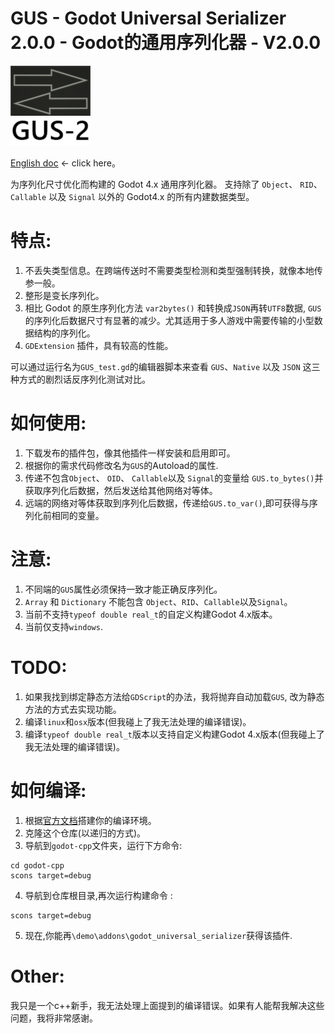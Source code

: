 
# GUS - Godot Universal Serializer 2.0.0 - Godot的通用序列化器 - V2.0.0

![Image text](icon.png)

[English doc](README.md) <- click here。

为序列化尺寸优化而构建的 Godot 4.x 通用序列化器。
支持除了 `Object`、 `RID`、 `Callable` 以及 `Signal` 以外的 Godot4.x 的所有内建数据类型。

# 特点:
  1. 不丢失类型信息。在跨端传送时不需要类型检测和类型强制转换，就像本地传参一般。
  2. 整形是变长序列化。
  3. 相比 Godot 的原生序列化方法 `var2bytes()` 和转换成`JSON`再转`UTF8`数据, `GUS`的序列化后数据尺寸有显著的减少。尤其适用于多人游戏中需要传输的小型数据结构的序列化。
  3. `GDExtension` 插件，具有较高的性能。

  可以通过运行名为`GUS_test.gd`的编辑器脚本来查看 `GUS`、`Native` 以及 `JSON` 这三种方式的剧烈话反序列化测试对比。

# 如何使用:
  1. 下载发布的插件包，像其他插件一样安装和启用即可。
  2. 根据你的需求代码修改名为`GUS`的Autoload的属性.
  3. 传递不包含`Object`、 `OID`、 `Callable`以及 `Signal`的变量给 `GUS.to_bytes()`并获取序列化后数据，然后发送给其他网络对等体。
  3. 远端的网络对等体获取到序列化后数据，传递给`GUS.to_var()`,即可获得与序列化前相同的变量。


# 注意:
  1. 不同端的`GUS`属性必须保持一致才能正确反序列化。
  2. `Array` 和 `Dictionary` 不能包含 `Object`、`RID`、`Callable`以及`Signal`。
  3. 当前不支持`typeof double real_t`的自定义构建Godot 4.x版本。
  4. 当前仅支持`windows`.
	
# TODO:
  1. 如果我找到绑定静态方法给`GDScript`的办法，我将抛弃自动加载`GUS`, 改为静态方法的方式去实现功能。
  2. 编译`linux`和`osx`版本(但我碰上了我无法处理的编译错误)。
  3. 编译`typeof double real_t`版本以支持自定义构建Godot 4.x版本(但我碰上了我无法处理的编译错误)。

# 如何编译:
  1. 根据[官方文档](https://docs.godotengine.org/zh_CN/stable/development/compiling/index.html)搭建你的编译环境。
  1. 克隆这个仓库(以递归的方式)。
  3. 导航到`godot-cpp`文件夹，运行下方命令:

    cd godot-cpp
    scons target=debug
  4. 导航到仓库根目录,再次运行构建命令 :
    
    scons target=debug
  5. 现在,你能再`\demo\addons\godot_universal_serializer`获得该插件.

# Other:
我只是一个c++新手，我无法处理上面提到的编译错误。如果有人能帮我解决这些问题，我将非常感谢。
